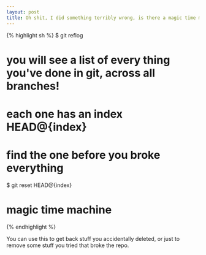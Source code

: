```yaml
---
layout: post
title: Oh shit, I did something terribly wrong, is there a magic time machine!?!
---
```


{% highlight sh %}
$ git reflog
# you will see a list of every thing you've done in git, across all branches!
# each one has an index HEAD@{index}
# find the one before you broke everything
$ git reset HEAD@{index}
# magic time machine
{% endhighlight %}


You can use this to get back stuff you accidentally deleted, or just to remove some stuff you tried that broke the repo.
